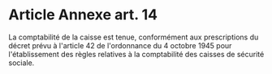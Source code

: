 # Article Annexe art. 14

La comptabilité de la caisse est tenue, conformément aux prescriptions du décret prévu à l'article 42 de l'ordonnance du 4 octobre 1945 pour l'établissement des règles relatives à la comptabilité des caisses de sécurité sociale.
